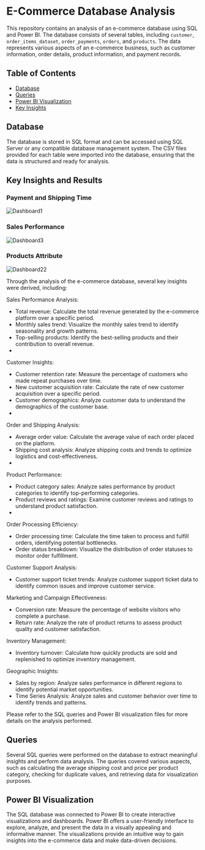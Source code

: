 # E-Commerce Database Analysis

This repository contains an analysis of an e-commerce database using SQL and Power BI. The database consists of several tables, including `customer`, `order_items_dataset`, `order_payments`, `orders`, and `products`. The data represents various aspects of an e-commerce business, such as customer information, order details, product information, and payment records.

## Table of Contents

- [Database](#database)
- [Queries](#queries)
- [Power BI Visualization](#power-bi-visualization)
- [Key Insights](#key-insights)

## Database

The database is stored in SQL format and can be accessed using SQL Server or any compatible database management system. The CSV files provided for each table were imported into the database, ensuring that the data is structured and ready for analysis.


## Key Insights and Results

### Payment and Shipping Time
![Dashboard1](https://github.com/leanhkienn/E-commerceDataAnalysis/assets/116093407/9e982539-639b-452a-a453-25de573e137d)


### Sales Performance
![Dashboard3](https://github.com/leanhkienn/E-commerceDataAnalysis/assets/116093407/ad1cb5b5-a76a-4b98-986d-07912febb03d)


### Products Attribute
![Dashboard22](https://github.com/leanhkienn/E-commerceDataAnalysis/assets/116093407/3585b80f-e35b-4ad6-9ce1-56d96893ff44)



Through the analysis of the e-commerce database, several key insights were derived, including:

Sales Performance Analysis:
- Total revenue: Calculate the total revenue generated by the e-commerce platform over a specific period.
- Monthly sales trend: Visualize the monthly sales trend to identify seasonality and growth patterns.
- Top-selling products: Identify the best-selling products and their contribution to overall revenue.
- 
Customer Insights:
- Customer retention rate: Measure the percentage of customers who made repeat purchases over time.
- New customer acquisition rate: Calculate the rate of new customer acquisition over a specific period.
- Customer demographics: Analyze customer data to understand the demographics of the customer base.
- 
Order and Shipping Analysis:
- Average order value: Calculate the average value of each order placed on the platform.
- Shipping cost analysis: Analyze shipping costs and trends to optimize logistics and cost-effectiveness.
- 
Product Performance:
- Product category sales: Analyze sales performance by product categories to identify top-performing categories.
- Product reviews and ratings: Examine customer reviews and ratings to understand product satisfaction.
- 
Order Processing Efficiency:
- Order processing time: Calculate the time taken to process and fulfill orders, identifying potential bottlenecks.
- Order status breakdown: Visualize the distribution of order statuses to monitor order fulfillment.

Customer Support Analysis:
- Customer support ticket trends: Analyze customer support ticket data to identify common issues and improve customer service.
  
Marketing and Campaign Effectiveness:
- Conversion rate: Measure the percentage of website visitors who complete a purchase.
- Return rate: Analyze the rate of product returns to assess product quality and customer satisfaction.
  
Inventory Management:
- Inventory turnover: Calculate how quickly products are sold and replenished to optimize inventory management.

Geographic Insights:
- Sales by region: Analyze sales performance in different regions to identify potential market opportunities.
- Time Series Analysis: Analyze sales and customer behavior over time to identify trends and patterns.

Please refer to the SQL queries and Power BI visualization files for more details on the analysis performed.

## Queries

Several SQL queries were performed on the database to extract meaningful insights and perform data analysis. The queries covered various aspects, such as calculating the average shipping cost and price per product category, checking for duplicate values, and retrieving data for visualization purposes.

## Power BI Visualization

The SQL database was connected to Power BI to create interactive visualizations and dashboards. Power BI offers a user-friendly interface to explore, analyze, and present the data in a visually appealing and informative manner. The visualizations provide an intuitive way to gain insights into the e-commerce data and make data-driven decisions.
